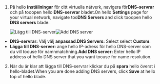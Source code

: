 1. <span data-ttu-id="51b61-101">På hello **inställningar** för ditt virtuella nätverk, navigera för**DNS-servrar** och på tooopen hello **DNS-servrar** bladet.</span><span class="sxs-lookup"><span data-stu-id="51b61-101">On hello **Settings** page for your virtual network, navigate too**DNS Servers** and click tooopen hello **DNS servers** blade.</span></span>

    <span data-ttu-id="51b61-102">![Lägg till DNS-server](./media/vpn-gateway-add-dns-rm-portal/add_dns_server.png "Lägg till DNS-Server")</span><span class="sxs-lookup"><span data-stu-id="51b61-102">![Add DNS server](./media/vpn-gateway-add-dns-rm-portal/add_dns_server.png "Add DNS Server")</span></span>

  - <span data-ttu-id="51b61-103">**DNS-servrar:** Välj välj **anpassad**.</span><span class="sxs-lookup"><span data-stu-id="51b61-103">**DNS Servers:** Select select **Custom**.</span></span>
  - <span data-ttu-id="51b61-104">**Lägga till DNS-server:** ange hello IP-adress för hello DNS-server som du vill toouse för namnmatchning.</span><span class="sxs-lookup"><span data-stu-id="51b61-104">**Add DNS server:** Enter hello IP address of hello DNS server that you want toouse for name resolution.</span></span>

2. <span data-ttu-id="51b61-105">När du är klar att lägga till DNS-servrar klickar du på **spara** hello överst i hello-bladet.</span><span class="sxs-lookup"><span data-stu-id="51b61-105">When you are done adding DNS servers, click **Save** at hello top of hello blade.</span></span>
